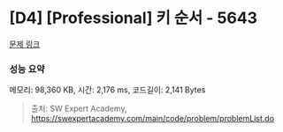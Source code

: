 # [D4] [Professional] 키 순서 - 5643 

[문제 링크](https://swexpertacademy.com/main/code/problem/problemDetail.do?contestProbId=AWXQsLWKd5cDFAUo) 

### 성능 요약

메모리: 98,360 KB, 시간: 2,176 ms, 코드길이: 2,141 Bytes



> 출처: SW Expert Academy, https://swexpertacademy.com/main/code/problem/problemList.do